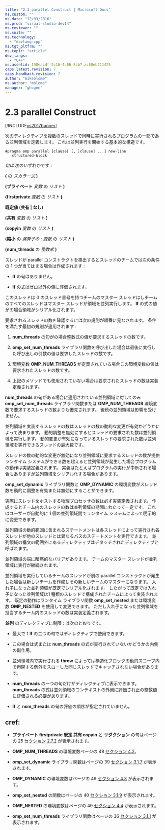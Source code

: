 ```yaml
---
title: "2.3 parallel Construct | Microsoft Docs"
ms.custom: ""
ms.date: "12/03/2016"
ms.prod: "visual-studio-dev14"
ms.reviewer: ""
ms.suite: ""
ms.technology: 
  - "devlang-cpp"
ms.tgt_pltfrm: ""
ms.topic: "article"
dev_langs: 
  - "C++"
ms.assetid: 190eacdf-2c16-4c06-8cb7-ac60eb211425
caps.latest.revision: 7
caps.handback.revision: 7
author: "mikeblome"
ms.author: "mblome"
manager: "ghogen"
---
```

# 2.3 parallel Construct
[!INCLUDE[vs2017banner](../../assembler/inline/includes/vs2017banner.md)]

次のディレクティブを複数のスレッドで同時に実行されるプログラムの一部である並列領域を定義します。  これは並列実行を開始する基本的な構造です。  
  
```  
#pragma omp parallel [clause[ [, ]clause] ...] new-line  
   structured-block  
```  
  
 *句は* 次のいずれかです :  
  
 **\(** の  *スカラー式* **\)**  
  
 **\(プライベート**   *変数*  の  *リスト* **\)**  
  
 **\(firstprivate**  *変数*  の  *リスト* **\)**  
  
 **既定値 \(共有 &#124; なし\)**  
  
 **\(共有**   *変数*  の  *リスト* **\)**  
  
 **\(copyin**  *変数*  の  *リスト* **\)**  
  
 **\(縮小**  の  *演算子の* **:**  *変数*  の  *リスト* **\)**  
  
 **\(num\_threads** の  *整数式* **\)**  
  
 スレッドが parallel コンストラクトを検出するとスレッドのチームでは次の条件の 1 つが当てはまる場合は作成されます :  
  
-   **If** の句はありません。  
  
-   **If** の式はゼロ以外の値に評価されます。  
  
 このスレッドは 0 のスレッド番号を持つチームのマスター スレッドはしチームのすべてのスレッドはマスター スレッドが領域を並列実行します。  **If** の式の値がの場合領域がシリアル化されます。  
  
 要求されるスレッドの数を確認するには次の規則が順番に見なされます。  条件を満たす最初の規則が適用されます :  
  
1.  **num\_threads** の句がの場合整数式の値が要求するスレッドの数です。  
  
2.  **omp\_set\_num\_threads** ライブラリ関数を呼び出した場合は最後に実行した呼び出しの引数の値は要求したスレッドの数です。  
  
3.  環境変数 **OMP\_NUM\_THREADS** が定義されている場合この環境変数の値は要求されたスレッドの数です。  
  
4.  上記のメソッドでも使用されていない場合は要求されたスレッドの数は実装定義されます。  
  
 **num\_threads** の句がある場合に適用されている並列領域に対してのみ **omp\_set\_num\_threads** ライブラリ関数または **OMP\_NUM\_THREADS** 環境変数で要求するスレッドの数よりも優先されます。  後続の並列領域は影響を受けません。  
  
 並列領域を実装するスレッドの数はスレッドの数の動的な変更が有効かどうかによって決まります。  動的調整を無効にするとスレッドの要求された数は並列領域を実行します。  動的変更が有効になっているスレッドの要求された数は並列領域を実行できるスレッドの最大数です。  
  
 スレッドの数の動的な変更が無効になり並列領域に要求するスレッドの数が提供ランタイム システムができる数を超えると並列領域が発生した場合プログラムの動作は実装定義されます。  実装はたとえばプログラムの実行が中断される場合もありますが並列領域をシリアル化する場合があります。  
  
 **omp\_set\_dynamic** ライブラリ関数と **OMP\_DYNAMIC** の環境変数がスレッド数を動的に調整を有効または無効にすることができます。  
  
 実際にスレッドをホストする物理プロセッサの数は必ず実装定義されます。  作成するとチーム内のスレッドの数は並列領域の期間にわたって一定です。  これはユーザーが自動的に 1 個の並列領域間でランタイム システムによって明示的に変更できます。  
  
 並列領域の動的範囲に含まれるステートメントは各スレッドによって実行され各スレッドが他のスレッドとは異なるパスのステートメントを実行できます。  並列領域の構文の範囲外にあるディレクティブはデタッチされたディレクティブと呼ばれます。  
  
 並列領域の端に暗黙的なバリアがあります。  チームのマスター スレッドが並列領域に実行が継続されます。  
  
 並列領域を実行しているチームのスレッドが別の parallel コンストラクトが発生した場合は新しいチームを作成しその新しいチームのマスターになります。  入れ子になった並列領域が既定でシリアル化されます。  したがって既定では入れ子になった並列領域は1 種類のスレッドで構成されたチームによって実装されます。  既定の動作はランタイム ライブラリ関数 **omp\_set\_nested** または環境変数 **OMP\_NESTED** を使用して変更できます。  ただし入れ子になった並列領域を担当するチーム内のスレッドの数は実装定義されます。  
  
 **並列**  のディレクティブに制限 : は次のとおりです。  
  
-   最大で 1 **If** の二つの句ではディレクティブで使用できます。  
  
-   この場合は式または **num\_threads** の式が実行されていないかどうかの内側の副作用。  
  
-   並列領域内で実行される **throw** によっては構造化ブロックの動的スコープ内で再開する例外をスローした同じスレッドでキャッチされない場合があります。  
  
-   **num\_threads** の一つの句だけがディレクティブに表示できます。  **num\_threads** の式は並列領域のコンテキストの外側に評価され正の整数値に評価される必要があります。  
  
-   **If**  と **num\_threads** の句の評価の順序が指定されていません。  
  
## cref:  
  
-   **プライベート  firstprivate  既定   共有  copyin** と  **リダクション**  の句はページの 25 [セクション 2.7.2](../Topic/2.7.2%20Data-Sharing%20Attribute%20Clauses.md) が表示されます。  
  
-   **OMP\_NUM\_THREADS** の環境変数ページの 48 [セクション 4.2](../../parallel/openmp/4-2-omp-num-threads.md)。  
  
-   **omp\_set\_dynamic** ライブラリ関数はページの 39 [セクション 3.1.7](../../parallel/openmp/3-1-7-omp-set-dynamic-function.md) が表示されます。  
  
-   **OMP\_DYNAMIC** の環境変数はページの 49 [セクション 4.3](../../parallel/openmp/4-3-omp-dynamic.md) が表示されます。  
  
-   **omp\_set\_nested** の関数はページの 40 [セクション 3.1.9](../../parallel/openmp/3-1-9-omp-set-nested-function.md) が表示されます。  
  
-   **OMP\_NESTED** の環境変数はページの 49 [セクション 4.4](../Topic/4.4%20OMP_NESTED.md) が表示されます。  
  
-   **omp\_set\_num\_threads** ライブラリ関数はページの 36 [セクション 3.1.1](../../parallel/openmp/3-1-1-omp-set-num-threads-function.md) が表示されます。